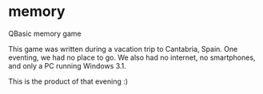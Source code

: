 memory
======

QBasic memory game

This game was written during a vacation trip to Cantabria, Spain.
One eventing, we had no place to go.  We also had no internet, no smartphones, 
and only a PC running Windows 3.1.

This is the product of that evening :)


